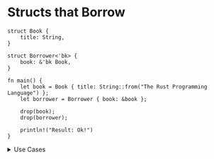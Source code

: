 # Structs that Borrow

```rust,editable
struct Book {
    title: String,
}

struct Borrower<'bk> {
    book: &'bk Book,
}

fn main() {
    let book = Book { title: String::from("The Rust Programming Language") };
    let borrower = Borrower { book: &book };

    drop(book);
    drop(borrower);

    println!("Result: Ok!")
}
```

<details>
<summary>Use Cases</summary>

* Not allocating memory unnecessarily.
* Parameter object: A "view" over data retrieved from multiple sources.
</details>

